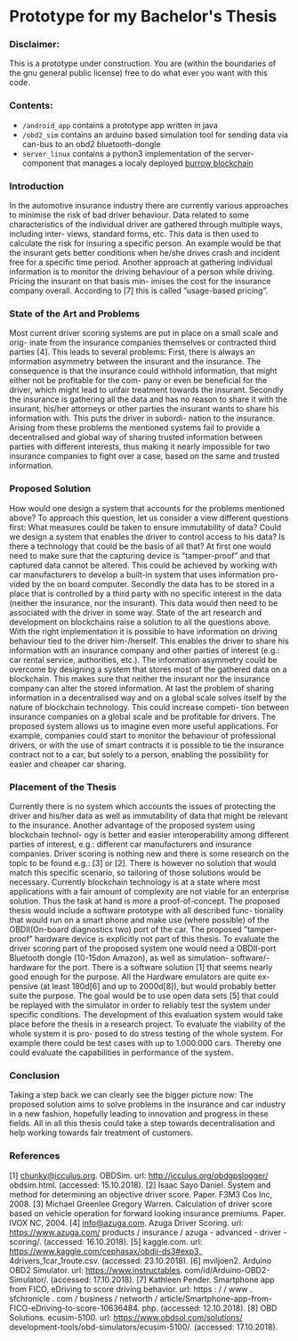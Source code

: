 # Prototype for my Bachelor's Thesis

### Disclaimer:
This is a prototype under construction. You are (within the boundaries of the gnu general public license) free to do what ever you want with this code. 

### Contents:
- `/android_app` contains a prototype app written in java
- `/obd2_sim` contains an arduino based simulation tool for sending data via can-bus to an obd2 bluetooth-dongle
- `server_linux` contains a python3 implementation of the server-component that manages a localy deployed [burrow blockchain](https://github.com/hyperledger/burrow)


### Introduction
In the automotive insurance industry there are currently various approaches to
minimise the risk of bad driver behaviour. Data related to some characteristics
of the individual driver are gathered through multiple ways, including inter-
views, standard forms, etc. This data is then used to calculate the risk for
insuring a specific person. An example would be that the insurant gets better
conditions when he/she drives crash and incident free for a specific time period.
Another approach at gathering individual information is to monitor the driving
behaviour of a person while driving. Pricing the insurant on that basis min-
imises the cost for the insurance company overall. According to [7] this is called
”usage-based pricing”.

### State of the Art and Problems
Most current driver scoring systems are put in place on a small scale and orig-
inate from the insurance companies themselves or contracted third parties [4].
This leads to several problems: First, there is always an information asymmetry
between the insurant and the insurance. The consequence is that the insurance
could withhold information, that might either not be profitable for the com-
pany or even be beneficial for the driver, which might lead to unfair treatment
towards the insurant. Secondly the insurance is gathering all the data and has
no reason to share it with the insurant, his/her attorneys or other parties the
insurant wants to share his information with. This puts the driver in subordi-
nation to the insurance. Arising from these problems the mentioned systems
fail to provide a decentralised and global way of sharing trusted information
between parties with different interests, thus making it nearly impossible for
two insurance companies to fight over a case, based on the same and trusted
information.

### Proposed Solution
How would one design a system that accounts for the problems mentioned
above? To approach this question, let us consider a view different questions
first: What measures could be taken to ensure immutability of data? Could we
design a system that enables the driver to control access to his data? Is there a
technology that could be the basis of all that?
At first one would need to make sure that the capturing device is ”tamper-proof”
and that captured data cannot be altered. This could be achieved by working
with car manufacturers to develop a built-in system that uses information pro-
vided by the on board computer. Secondly the data has to be stored in a place
that is controlled by a third party with no specific interest in the data (neither
the insurance, nor the insurant). This data would then need to be associated
with the driver in some way.
State of the art research and development on blockchains raise a solution to
all the questions above. With the right implementation it is possible to have
information on driving behaviour tied to the driver him-/herself. This enables
the driver to share his information with an insurance company and other parties
of interest (e.g.: car rental service, authorities, etc.).
The information asymmetry could be overcome by designing a system that stores
most of the gathered data on a blockchain. This makes sure that neither the
insurant nor the insurance company can alter the stored information. At last
the problem of sharing information in a decentralised way and on a global scale
solves itself by the nature of blockchain technology. This could increase competi-
tion between insurance companies on a global scale and be profitable for drivers.
The proposed system allows us to imagine even more useful applications. For
example, companies could start to monitor the behaviour of professional drivers,
or with the use of smart contracts it is possible to tie the insurance contract not
to a car, but solely to a person, enabling the possibility for easier and cheaper
car sharing.

### Placement of the Thesis
Currently there is no system which accounts the issues of protecting the driver
and his/her data as well as immutability of data that might be relevant to the
insurance. Another advantage of the proposed system using blockchain technol-
ogy is better and easier interoperability among different parties of interest, e.g.:
different car manufacturers and insurance companies. Driver scoring is nothing
new and there is some research on the topic to be found e.g.: [3] or [2]. There
is however no solution that would match this specific scenario, so tailoring of
those solutions would be necessary.
Currently blockchain technology is at a state where most applications with a
fair amount of complexity are not viable for an enterprise solution. Thus the
task at hand is more a proof-of-concept.
The proposed thesis would include a software prototype with all described func-
tionality that would run on a smart phone and make use (where possible) of
the OBDII(On-board diagnostics two) port of the car. The proposed ”tamper-
proof” hardware device is explicitly not part of this thesis.
To evaluate the driver scoring part of the proposed system one would need
a OBDII-port Bluetooth dongle (10-15don Amazon), as well as simulation-
software/-hardware for the port. There is a software solution [1] that seems
nearly good enough for the purpose. All the Hardware emulators are quite ex-
pensive (at least 180d[6] and up to 2000d[8]), but would probably better suite
the purpose. The goal would be to use open data sets [5] that could be replayed
with the simulator in order to reliably test the system under specific conditions.
The development of this evaluation system would take place before the thesis
in a research project. To evaluate the viability of the whole system it is pro-
posed to do stress testing of the whole system. For example there could be test
cases with up to 1.000.000 cars. Thereby one could evaluate the capabilities in
performance of the system.

### Conclusion
Taking a step back we can clearly see the bigger picture now: The proposed
solution aims to solve problems in the insurance and car industry in a new
fashion, hopefully leading to innovation and progress in these fields. All in all
this thesis could take a step towards decentralisation and help working towards
fair treatment of customers.

### References
[1] chunky@icculus.org. OBDSim. url: http://icculus.org/obdgpslogger/
obdsim.html. (accessed: 15.10.2018).
[2] Isaac Sayo Daniel. System and method for determining an objective driver
score. Paper. F3M3 Cos Inc, 2008.
[3] Michael Greenlee Gregory Warren. Calculation of driver score based on
vehicle operation for forward looking insurance premiums. Paper. IVOX
NC, 2004.
[4] info@azuga.com. Azuga Driver Scoring. url: https://www.azuga.com/
products / insurance / azuga - advanced - driver - scoring/. (accessed:
16.10.2018).
[5] kaggle.com. url: https://www.kaggle.com/cephasax/obdii-ds3#exp3_
4drivers_1car_1route.csv. (accessed: 23.10.2018).
[6] mviljoen2. Arduino OBD2 Simulator. url: https://www.instructables.
com/id/Arduino-OBD2-Simulator/. (accessed: 17.10.2018).
[7] Kathleen Pender. Smartphone app from FICO, eDriving to score driving
behavior. url: https : / / www . sfchronicle . com / business / networth /
article/Smartphone-app-from-FICO-eDriving-to-score-10636484.
php. (accessed: 12.10.2018).
[8] OBD Solutions. ecusim-5100. url: https://www.obdsol.com/solutions/
development-tools/obd-simulators/ecusim-5100/. (accessed: 17.10.2018).



